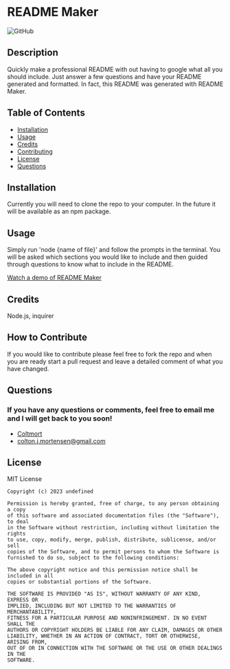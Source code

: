 # README Maker

![GitHub](https://img.shields.io/badge/license-MIT%20License-blue.svg)

## Description

Quickly make a professional README with out having to google what all you should include. Just answer a few questions and have your README generated and formatted. In fact, this README was generated with README Maker.
## Table of Contents
- [Installation](#installation)
- [Usage](#usage)
- [Credits](#credits)
- [Contributing](#contributing)
- [License](#license)
- [Questions](#questions)
## Installation

Currently you will need to clone the repo to your computer. In the future it will be available as an npm package.
## Usage

Simply run 'node {name of file}' and follow the prompts in the terminal. You will be asked which sections you would like to include and then guided through questions to know what to include in the README.

[Watch a demo of README Maker](./Assets/CJM%20README%20Maker%20demo720.mov)

## Credits
Node.js, inquirer

## How to Contribute

If you would like to contribute please feel free to fork the repo and when you are ready start a pull request and leave a detailed comment of what you have changed.
## Questions
### If you have any questions or comments, feel free to email me and I will get back to you soon!

- [Coltmort](https://github.com/coltmort)
- colton.j.mortensen@gmail.com

## License

MIT License

    Copyright (c) 2023 undefined

    Permission is hereby granted, free of charge, to any person obtaining a copy
    of this software and associated documentation files (the "Software"), to deal
    in the Software without restriction, including without limitation the rights
    to use, copy, modify, merge, publish, distribute, sublicense, and/or sell
    copies of the Software, and to permit persons to whom the Software is
    furnished to do so, subject to the following conditions:

    The above copyright notice and this permission notice shall be included in all
    copies or substantial portions of the Software.

    THE SOFTWARE IS PROVIDED "AS IS", WITHOUT WARRANTY OF ANY KIND, EXPRESS OR
    IMPLIED, INCLUDING BUT NOT LIMITED TO THE WARRANTIES OF MERCHANTABILITY,
    FITNESS FOR A PARTICULAR PURPOSE AND NONINFRINGEMENT. IN NO EVENT SHALL THE
    AUTHORS OR COPYRIGHT HOLDERS BE LIABLE FOR ANY CLAIM, DAMAGES OR OTHER
    LIABILITY, WHETHER IN AN ACTION OF CONTRACT, TORT OR OTHERWISE, ARISING FROM,
    OUT OF OR IN CONNECTION WITH THE SOFTWARE OR THE USE OR OTHER DEALINGS IN THE
    SOFTWARE.